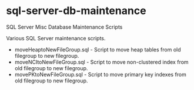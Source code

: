 # sql-server-db-maintenance
SQL Server Misc Database Maintenance Scripts

Various SQL Server maintenance scripts.

* moveHeaptoNewFileGroup.sql - Script to move heap tables from old filegroup to new filegroup.
* moveNCItoNewFileGroup.sql - Script to move non-clustered index from old filegroup to new filegroup.
* movePKtoNewFileGroup.sql - Script to move primary key indexes from old filegroup to new filegroup.
